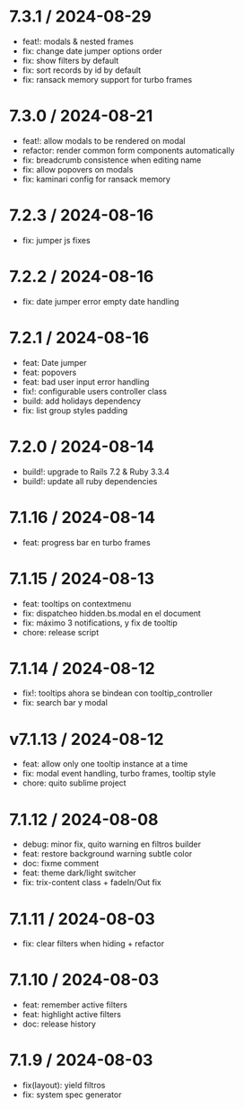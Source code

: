 
7.3.1 / 2024-08-29
==================

  * feat!: modals & nested frames
  * fix: change date jumper options order
  * fix: show filters by default
  * fix: sort records by id by default
  * fix: ransack memory support for turbo frames

7.3.0 / 2024-08-21
==================

  * feat!: allow modals to be rendered on modal
  * refactor: render common form components automatically
  * fix: breadcrumb consistence when editing name
  * fix: allow popovers on modals
  * fix: kaminari config for ransack memory

7.2.3 / 2024-08-16
==================

  * fix: jumper js fixes

7.2.2 / 2024-08-16
==================

  * fix: date jumper error empty date handling

7.2.1 / 2024-08-16
==================

  * feat: Date jumper
  * feat: popovers
  * feat: bad user input error handling
  * fix!: configurable users controller class
  * build: add holidays dependency
  * fix: list group styles padding

7.2.0 / 2024-08-14
==================

  * build!: upgrade to Rails 7.2 & Ruby 3.3.4
  * build!: update all ruby dependencies

7.1.16 / 2024-08-14
===================

  * feat: progress bar en turbo frames

7.1.15 / 2024-08-13
===================

  * feat: tooltips on contextmenu
  * fix: dispatcheo hidden.bs.modal en el document
  * fix: máximo 3 notifications, y fix de tooltip
  * chore: release script

7.1.14 / 2024-08-12
===================

  * fix!: tooltips ahora se bindean con tooltip_controller
  * fix: search bar y modal

v7.1.13 / 2024-08-12
====================

  * feat: allow only one tooltip instance at a time
  * fix: modal event handling, turbo frames, tooltip style
  * chore: quito sublime project

7.1.12 / 2024-08-08
===================

  * debug: minor fix, quito warning en filtros builder
  * feat: restore background warning subtle color
  * doc: fixme comment
  * feat: theme dark/light switcher
  * fix: trix-content class + fadeIn/Out fix

7.1.11 / 2024-08-03
===================

  * fix: clear filters when hiding + refactor

7.1.10 / 2024-08-03
===================

  * feat: remember active filters
  * feat: highlight active filters
  * doc: release history

7.1.9 / 2024-08-03
==================

  * fix(layout): yield filtros
  * fix: system spec generator
